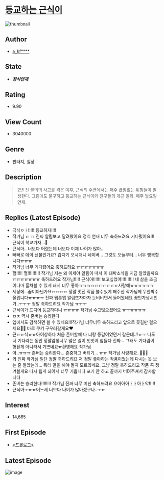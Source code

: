 # [등교하는 근식이](https://comic.naver.com/bestChallenge/list?titleId=710573)
![thumbnail](https://image-comic.pstatic.net/user_contents_data/challenge_comic/2018/04/22/317242/thumbnail_202x1644c71ba03_3cc3_417b_8f97_ca9831544a5e_00000609.JPEG)

## Author
- [a_kf****](https://comic.naver.com/artistTitle?id=317242)

## State
- ***정식연재***

## Rating
- 9.90

## View Count
- 3040000

## Genre
- 판타지, 일상

## Description
> 2년 전 불의의 사고를 겪은 이후, 근식의 주변에서는 매주 끊임없는 위험들이 발생한다. 그럼에도 불구하고 등교하는 근식이와 친구들의 개근 일화. 매주 월요일 연재.

## Replies (Latest Episode)
- 극식ㅇㅏ!!!!!!등교하자!!!!
- 작가님 ㅠ ㅠ 진짜 알림보고 달려왔어요 정식 연재 너무 축하드려요 기다렸어요!!! 근식이 학교가자 ..🤍
- 근식아.. 너보다 어렸는데 너보다 이제 나이가 많아..
- 빼빼로 데이 선물인가요? 갑자기 오시더니 네이버... 그것도 오늘부터... 너무 행복합니다ㅠㅠㅠ
- 작가님 너무 기다렸어요 축하드려요 ㅠㅠㅠㅠㅠㅠㅠ
- 헐!!!!! 헐!!!!!!!!!! 작가님 저는 왜 이제야 알림이 떠서 이 대박소식을 지금 알았을까요ㅠㅠㅠㅠㅠㅠㅠ 축하드려요 작가님!!!!! 근식아!!!!!! 보고싶었어!!!!!!!!!! 네 삶을 조금이나마 훔쳐볼 수 있게 돼서 너무 좋아ㅠㅠㅠㅠㅠㅠㅠㅠㅠㅠ사랑해ㅠㅠㅠㅠㅠㅠ
- 세상에...꿈이아닌가요ㅠㅠㅠㅠ 정말 멋진 작품 볼수있게 해주신 작가님께 무한박수 올립니다ㅠㅠㅠㅜ 진짜 웹툰앱 알림뜨자마자 눈비비면서 들어왔네요 꿈인가생시인가..ㅜㅜㅜ 정말 축하드려요 작가님 ㅠㅜㅜ
- 근식이가 드디어 등교하다니 ㅠㅠㅠㅠ 작가님 수고많으셨어요 ㅠㅜㅠㅠㅠㅠ
- ㅁㅊ 역시 존버는 승리한다
- 앱에서도 검색하면 볼 수 있네요!!!작가님 너무너무 축하드리고 앞으로 꽃길만 걸으세요🌸🌸 바로 쿠키 구우러갈게요❤
- 근ㅠㅠ식ㅠㅠ아이상하다 처음 존버할때 나 너랑 동갑이었던거 같은데..?ㅠㅜ 나도 너 기다리는 동안 정말엄청너무 많은 일이 잇엇어 힘들다 진짜... 그래도 기다림이 헛된게 아니라서 기쁘네요ㅠ환영해요 작가님
- 아..ㅠㅠㅠ 존버는 승리한다... 존중하고 버티기... ㅠㅠ 작가님 사랑해요..🥰🥰🥰
- 와 진짜 작가님 일단 정말 축하드려요 저 정말 좋아하는 작품이었는데 다시는 못 보는 줄 알았는데... 뭐라 말을 해야 될지 모르겠네요. 그냥 정말 축하드리고 작품 꼭 챙겨볼게요 다시 뵙게 되어서 너무 기쁩니다 포기 안 하고 끝까지 버텨주셔서 감사합니다
- 존버는 승리한다!!!!!!!! 작가님 진짜 너무 미친 축하드려요 으아아아ㅏㅏ아ㅏ악!!!!!
- 근식아ㅜㅠㅠ어느세 너보다 나이가 많아졌구나..ㅜㅠ

## Interest
- 14,665

## First Episode
- [<프롤로그>](https://comic.naver.com/bestChallenge/detail?titleId=710573&no=1)

## Latest Episode
![image](https://image-comic.pstatic.net/user_contents_data/challenge_comic/2021/11/11/317242/upload_4122541204769550899.jpeg)
